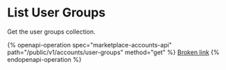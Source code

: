 # List User Groups

Get the user groups collection.

{% openapi-operation spec="marketplace-accounts-api" path="/public/v1/accounts/user-groups" method="get" %}
[Broken link](broken-reference)
{% endopenapi-operation %}

